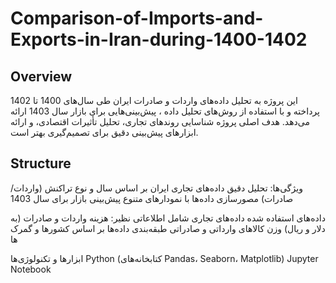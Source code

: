 # Comparison-of-Imports-and-Exports-in-Iran-during-1400-1402
## Overview
این پروژه به تحلیل داده‌های واردات و صادرات ایران طی سال‌های 1400 تا 1402 پرداخته و با استفاده از روش‌های تحلیل داده ، پیش‌بینی‌هایی برای بازار سال 1403 ارائه می‌دهد. هدف اصلی پروژه شناسایی روندهای تجاری، تحلیل تأثیرات اقتصادی، و ارائه ابزارهای پیش‌بینی دقیق برای تصمیم‌گیری بهتر است.

## Structure
ویژگی‌ها:
تحلیل دقیق داده‌های تجاری ایران بر اساس سال و نوع تراکنش (واردات/صادرات)
مصورسازی داده‌ها با نمودارهای متنوع 
پیش‌بینی بازار برای سال 1403 

داده‌های استفاده شده داده‌های تجاری شامل اطلاعاتی نظیر:
هزینه واردات و صادرات (به دلار و ریال)
وزن کالاهای وارداتی و صادراتی
طبقه‌بندی داده‌ها بر اساس کشورها و گمرک ها

ابزارها و تکنولوژی‌ها
Python (کتابخانه‌های Pandas، Seaborn، Matplotlib)
Jupyter Notebook
